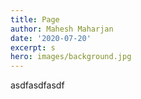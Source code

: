 ```yaml
---
title: Page
author: Mahesh Maharjan
date: '2020-07-20'
excerpt: s
hero: images/background.jpg
---
```

asdfasdfasdf
